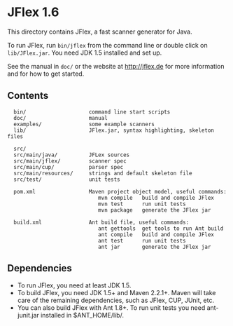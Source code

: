 # JFlex 1.6

This directory contains JFlex, a fast scanner generator for Java.

To run JFlex, run `bin/jflex` from the command line or double click on
`lib/JFlex.jar`. You need JDK 1.5 installed and set up.

See the manual in `doc/` or the website at <http://jflex.de> for more
information and for how to get started.


## Contents ##

      bin/                    command line start scripts
      doc/                    manual
      examples/               some example scanners
      lib/                    JFlex.jar, syntax highlighting, skeleton files
      
      src/                    
      src/main/java/          JFLex sources
      src/main/jflex/         scanner spec
      src/main/cup/           parser spec
      src/main/resources/     strings and default skeleton file
      src/test/               unit tests
     
      pom.xml                 Maven project object model, useful commands:
                                 mvn compile   build and compile JFlex
                                 mvn test      run unit tests
                                 mvn package   generate the JFlex jar
                                 
      build.xml               Ant build file, useful commands:
                                 ant gettools  get tools to run Ant build
                                 ant compile   build and compile JFlex
                                 ant test      run unit tests
                                 ant jar       generate the JFlex jar


## Dependencies ##

* To run JFlex, you need at least JDK 1.5.
* To build JFlex, you need JDK 1.5+ and Maven 2.2.1+. 
  Maven will take care of the remaining dependencies, such as JFlex, 
  CUP, JUnit, etc.
* You can also build JFlex with Ant 1.8+.  To run unit tests you need
  ant-junit.jar installed in $ANT_HOME/lib/.
